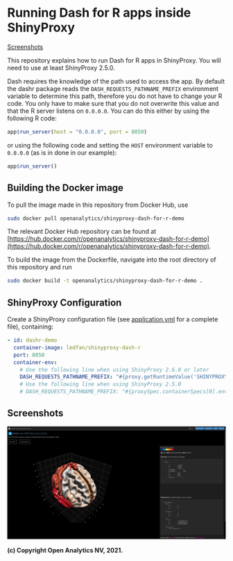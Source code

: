 # Running Dash for R apps inside ShinyProxy

[Screenshots](#screenshots)

This repository explains how to run Dash for R apps in ShinyProxy. You will need to use at least ShinyProxy 2.5.0.

Dash requires the knowledge of the path used to access the app. By default the
dashr package reads the `DASH_REQUESTS_PATHNAME_PREFIX` environment variable to
determine this path, therefore you do not have to change your R code. You only
have to make sure that you do not overwrite this value and that the R server
listens on `0.0.0.0`. You can do this either by using the following R code:

```R
app$run_server(host = "0.0.0.0", port = 8050)
```

or using the following code and setting the `HOST` environment variable to
`0.0.0.0` (as is in done in our example):

```R
app$run_server()
```

## Building the Docker image

To pull the image made in this repository from Docker Hub, use

```bash
sudo docker pull openanalytics/shinyproxy-dash-for-r-demo
```

The relevant Docker Hub repository can be found at
[https://hub.docker.com/r/openanalytics/shinyproxy-dash-for-r-demo](https://hub.docker.com/r/openanalytics/shinyproxy-dash-for-r-demo).

To build the image from the Dockerfile, navigate into the root directory of this repository and run

```bash
sudo docker build -t openanalytics/shinyproxy-dash-for-r-demo .
```

## ShinyProxy Configuration

Create a ShinyProxy configuration file (see [application.yml](application.yml)
for a complete file), containing:

```yaml
- id: dashr-demo
  container-image: ledfan/shinyproxy-dash-r
  port: 8050
  container-env:
    # Use the following line when using ShinyProxy 2.6.0 or later
    DASH_REQUESTS_PATHNAME_PREFIX: "#{proxy.getRuntimeValue('SHINYPROXY_PUBLIC_PATH')}"
    # Use the following line when using ShinyProxy 2.5.0
    # DASH_REQUESTS_PATHNAME_PREFIX: "#{proxySpec.containerSpecs[0].env.get('SHINYPROXY_PUBLIC_PATH')}"
```

## Screenshots

![DashR application in ShinyProxy](.github/screenshots/dashr.png)

**(c) Copyright Open Analytics NV, 2021.**
